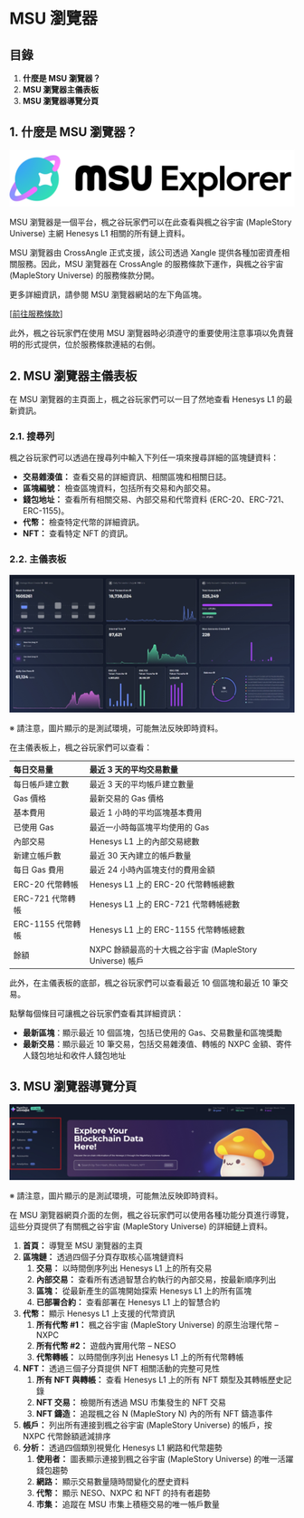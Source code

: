 # MSU 瀏覽器
## 目錄
1.  **什麼是 MSU 瀏覽器？**
2.  **MSU 瀏覽器主儀表板**
3.  **MSU 瀏覽器導覽分頁**
## 1. 什麼是 MSU 瀏覽器？

![](images/msn-101/learn-more/image_1747236433970_457.png)

MSU 瀏覽器是一個平台，楓之谷玩家們可以在此查看與楓之谷宇宙 (MapleStory Universe) 主網 Henesys L1 相關的所有鏈上資料。

MSU 瀏覽器由 CrossAngle 正式支援，該公司透過 Xangle 提供各種加密資產相關服務。因此，MSU 瀏覽器在 CrossAngle 的服務條款下運作，與楓之谷宇宙 (MapleStory Universe) 的服務條款分開。

更多詳細資訊，請參閱 MSU 瀏覽器網站的左下角區塊。

\[[前往服務條款](https://msu-testnet-explorer.xangle.io/term-of-service)\]

此外，楓之谷玩家們在使用 MSU 瀏覽器時必須遵守的重要使用注意事項以免責聲明的形式提供，位於服務條款連結的右側。

## 2. MSU 瀏覽器主儀表板

在 MSU 瀏覽器的主頁面上，楓之谷玩家們可以一目了然地查看 Henesys L1 的最新資訊。

### 2.1. 搜尋列

楓之谷玩家們可以透過在搜尋列中輸入下列任一項來搜尋詳細的區塊鏈資料：

*   **交易雜湊值：** 查看交易的詳細資訊、相關區塊和相關日誌。
*   **區塊編號：** 檢查區塊資料，包括所有交易和內部交易。
*   **錢包地址：** 查看所有相關交易、內部交易和代幣資料 (ERC-20、ERC-721、ERC-1155)。
*   **代幣：** 檢查特定代幣的詳細資訊。
*   **NFT：** 查看特定 NFT 的資訊。
### 2.2. 主儀表板

![](images/msn-101/learn-more/image_1747236433970_951.png)

※ 請注意，圖片顯示的是測試環境，可能無法反映即時資料。

在主儀表板上，楓之谷玩家們可以查看：

| 每日交易量 | 最近 3 天的平均交易數量 |
|:---|:---|
| 每日帳戶建立數 | 最近 3 天的平均帳戶建立數量 |
| Gas 價格 | 最新交易的 Gas 價格 |
| 基本費用 | 最近 1 小時的平均區塊基本費用 |
| 已使用 Gas | 最近一小時每區塊平均使用的 Gas |
| 內部交易 | Henesys L1 上的內部交易總數 |
| 新建立帳戶數 | 最近 30 天內建立的帳戶數量 |
| 每日 Gas 費用 | 最近 24 小時內區塊支付的費用金額 |
| ERC-20 代幣轉帳 | Henesys L1 上的 ERC-20 代幣轉帳總數 |
| ERC-721 代幣轉帳 | Henesys L1 上的 ERC-721 代幣轉帳總數 |
| ERC-1155 代幣轉帳 | Henesys L1 上的 ERC-1155 代幣轉帳總數 |
| 餘額 | NXPC 餘額最高的十大楓之谷宇宙 (MapleStory Universe) 帳戶 |

此外，在主儀表板的底部，楓之谷玩家們可以查看最近 10 個區塊和最近 10 筆交易。

點擊每個條目可讓楓之谷玩家們查看其詳細資訊：

*   **最新區塊**：顯示最近 10 個區塊，包括已使用的 Gas、交易數量和區塊獎勵
*   **最新交易**：顯示最近 10 筆交易，包括交易雜湊值、轉帳的 NXPC 金額、寄件人錢包地址和收件人錢包地址
## 3. MSU 瀏覽器導覽分頁

![](images/msn-101/learn-more/image_1747236433970_684.png)

※ 請注意，圖片顯示的是測試環境，可能無法反映即時資料。

在 MSU 瀏覽器網頁介面的左側，楓之谷玩家們可以使用各種功能分頁進行導覽，這些分頁提供了有關楓之谷宇宙 (MapleStory Universe) 的詳細鏈上資料。

1.  **首頁：** 導覽至 MSU 瀏覽器的主頁
2.  **區塊鏈：** 透過四個子分頁存取核心區塊鏈資料
    1.  **交易：** 以時間倒序列出 Henesys L1 上的所有交易
    2.  **內部交易：** 查看所有透過智慧合約執行的內部交易，按最新順序列出
    3.  **區塊：** 從最新產生的區塊開始探索 Henesys L1 上的所有區塊
    4.  **已部署合約：** 查看部署在 Henesys L1 上的智慧合約
3.  **代幣：** 顯示 Henesys L1 上支援的代幣資訊
    1.  **所有代幣 #1：** 楓之谷宇宙 (MapleStory Universe) 的原生治理代幣 – NXPC
    2.  **所有代幣 #2：** 遊戲內實用代幣 – NESO
    3.  **代幣轉帳：** 以時間倒序列出 Henesys L1 上的所有代幣轉帳
4.  **NFT：** 透過三個子分頁提供 NFT 相關活動的完整可見性
    1.  **所有 NFT 與轉帳：** 查看 Henesys L1 上的所有 NFT 類型及其轉帳歷史記錄
    2.  **NFT 交易：** 檢閱所有透過 MSU 市集發生的 NFT 交易
    3.  **NFT 鑄造：** 追蹤楓之谷 N (MapleStory N) 內的所有 NFT 鑄造事件
5.  **帳戶：** 列出所有連接到楓之谷宇宙 (MapleStory Universe) 的帳戶，按 NXPC 代幣餘額遞減排序
6.  **分析：** 透過四個類別視覺化 Henesys L1 網路和代幣趨勢
    1.  **使用者：** 圖表顯示連接到楓之谷宇宙 (MapleStory Universe) 的唯一活躍錢包趨勢
    2.  **網路：** 顯示交易數量隨時間變化的歷史資料
    3.  **代幣：** 顯示 NESO、NXPC 和 NFT 的持有者趨勢
    4.  **市集：** 追蹤在 MSU 市集上積極交易的唯一帳戶數量